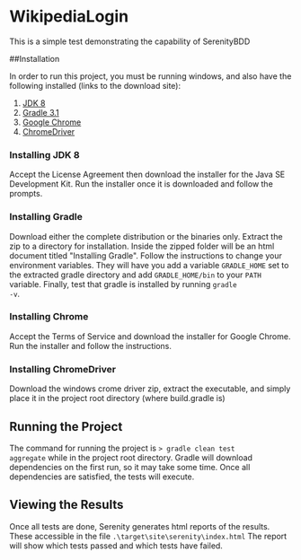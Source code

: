 # WikipediaLogin

This is a simple test demonstrating the capability of SerenityBDD

##Installation

In order to run this project, you must be running windows, and also have the following installed (links to the download site):

1. <a href="http://www.oracle.com/technetwork/java/javase/downloads/jdk8-downloads-2133151.html" target="_blank">JDK 8</a>
2. <a href="https://gradle.org/gradle-download/" target="_blank">Gradle 3.1</a>
3. <a href="https://www.google.com/chrome/browser/desktop/index.html" target="_blank">Google Chrome</a>
4. <a href="http://chromedriver.storage.googleapis.com/index.html?path=2.24/" target="_blank">ChromeDriver</a>

### Installing JDK 8

Accept the License Agreement then download the installer for the Java SE Development Kit.
Run the installer once it is downloaded and follow the prompts.

### Installing Gradle

Download either the complete distribution or the binaries only. Extract the zip to a directory for installation. Inside the zipped folder will be an html document titled "Installing Gradle".
Follow the instructions to change your environment variables. They will have you add a variable <code>GRADLE_HOME</code> set to the extracted gradle directory and 
add <code>GRADLE_HOME/bin</code> to your <code>PATH</code> variable. Finally, test that gradle is installed by running <code>gradle -v</code>.

### Installing Chrome

Accept the Terms of Service and download the installer for Google Chrome. Run the installer and follow the instructions.

### Installing ChromeDriver

Download the windows crome driver zip, extract the executable, and simply place it in the project root directory (where build.gradle is)

## Running the Project

The command for running the project is <code>> gradle clean test aggregate</code> while in the project root directory.
Gradle will download dependencies on the first run, so it may take some time. Once all dependencies are satisfied, the tests will execute.

## Viewing the Results

Once all tests are done, Serenity generates html reports of the results. These accessible in the file <code>.\target\site\serenity\index.html</code>
The report will show which tests passed and which tests have failed.
